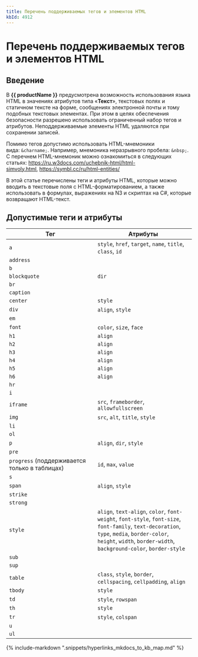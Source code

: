 ```yaml
---
title: Перечень поддерживаемых тегов и элементов HTML
kbId: 4912
---
```


# Перечень поддерживаемых тегов и элементов HTML

## Введение

В **{{ productName }}** предусмотрена возможность использования языка HTML в значениях атрибутов типа «**Текст**», текстовых полях и статичном тексте на форме, сообщениях электронной почты и тому подобных текстовых элементах. При этом в целях обеспечения безопасности разрешено использовать ограниченный набор тегов и атрибутов. Неподдерживаемые элементы HTML удаляются при сохранении записей.

Помимо тегов допустимо использовать HTML-мнемоники вида: `&charname;`. Например, мнемоника неразрывного пробела: `&nbsp;`. С перечнем HTML-мнемоник можно ознакомиться в следующих статьях: <https://ru.w3docs.com/uchebnik-html/html-simvoly.html>, <https://symbl.cc/ru/html-entities/>

В этой статье перечислены теги и атрибуты HTML, которые можно вводить в текстовые поля с HTML-форматированием, а также использовать в формулах, выражениях на N3 и скриптах на C#, которые возвращают HTML-текст.

## Допустимые теги и атрибуты

| **Тег** | **Атрибуты** |
| --- | --- |
| `a` | `style`, `href`, `target`, `name`, `title`, `class`, `id` |
| `address` |  |
| `b` |  |
| `blockquote` | `dir` |
| `br` |  |
| `caption` |  |
| `center` | `style` |
| `div` | `align`, `style` |
| `em` |  |
| `font` | `color`, `size`, `face` |
| `h1` | `align` |
| `h2` | `align` |
| `h3` | `align` |
| `h4` | `align` |
| `h5` | `align` |
| `h6` | `align` |
| `hr` |  |
| `i` |  |
| `iframe` | `src`, `frameborder`, `allowfullscreen` |
| `img` | `src`, `alt`, `title`, `style` |
| `li` |  |
| `ol` |  |
| `p` | `align`, `dir`, `style` |
| `pre` |  |
| `progress` (поддерживается только в таблицах) | `id`, `max`, `value` |
| `s` |  |
| `span` | `align`, `style` |
| `strike` |  |
| `strong` |  |
| `style` | `align`, `text-align`, `color`, `font-weight`, `font-style`, `font-size`, `font-family`, `text-decoration`, `type`, `media`, `border-color`, `height`, `width`, `border-width`, `background-color`, `border-style` |
| `sub` |  |
| `sup` |  |
| `table` | `class`, `style`, `border`, `cellspacing`, `cellpadding`, `align` |
| `tbody` | `style` |
| `td` | `style`, `rowspan` |
| `th` | `style` |
| `tr` | `style`, `colspan` |
| `u` |  |
| `ul` |  |

{% include-markdown ".snippets/hyperlinks_mkdocs_to_kb_map.md" %}
